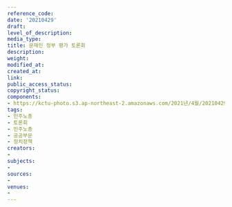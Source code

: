 ```yaml
---
reference_code: 
date: '20210429'
draft: 
level_of_description: 
media_type: 
title: 문재인 정부 평가 토론회
description: 
weight: 
modified_at: 
created_at: 
link: 
public_access_status: 
copyright_status: 
components:
- https://kctu-photo.s3.ap-northeast-2.amazonaws.com/2021년/4월/20210429-문재인+정부+평가+토론회_민주노총_토론회_민주노총_공공부문_정치정책/_1DX0069.jpg
tags:
- 민주노총
- 토론회
- 민주노총
- 공공부문
- 정치정책
creators:
- 
subjects:
- 
sources:
- 
venues:
- 
---
```


